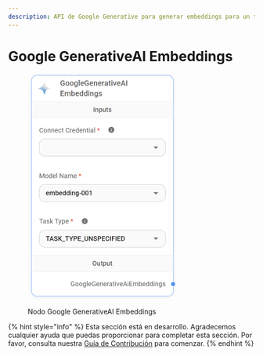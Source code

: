 ```yaml
---
description: API de Google Generative para generar embeddings para un texto dado.
---
```


# Google GenerativeAI Embeddings

<figure><img src="../../../../.gitbook/assets/image (6) (1) (1) (1) (1) (1).png" alt="" width="302"><figcaption><p>Nodo Google GenerativeAI Embeddings</p></figcaption></figure>

{% hint style="info" %}
Esta sección está en desarrollo. Agradecemos cualquier ayuda que puedas proporcionar para completar esta sección. Por favor, consulta nuestra [Guía de Contribución](../../../../contributing/) para comenzar.
{% endhint %}
